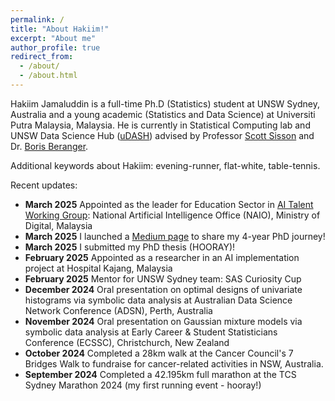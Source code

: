 ```yaml
---
permalink: /
title: "About Hakiim!"
excerpt: "About me"
author_profile: true
redirect_from: 
  - /about/
  - /about.html
---
```


Hakiim Jamaluddin is a full-time Ph.D (Statistics) student at UNSW Sydney, Australia and a young academic (Statistics and Data Science) at Universiti Putra Malaysia, Malaysia. He is currently in Statistical Computing lab and UNSW Data Science Hub ([uDASH](https://www.science.unsw.edu.au/engagement/data-science-hub)) advised by Professor [Scott Sisson](https://web.maths.unsw.edu.au/~scott/Welcome.html) and Dr. [Boris Beranger](https://www.borisberanger.com).


Additional keywords about Hakiim: evening-runner, flat-white, table-tennis.

Recent updates:
* <b>March 2025</b> Appointed as the leader for Education Sector in [AI Talent Working Group](https://ai.gov.my/media/news-details/14022025_PRESS_RELEASE_NAIO_ENGAGES_STAKEHOLDERS_TO_SHAPE_MALAYSIA%E2%80%99S_AI_LANDSCAPE.pdf): National Artificial Intelligence Office (NAIO), Ministry of Digital, Malaysia
* <b>March 2025</b> I launched a [Medium page](https://hakiimjamaluddin.medium.com/) to share my 4-year PhD journey!
* <b>March 2025</b> I submitted my PhD thesis (HOORAY)!
* <b>February 2025</b> Appointed as a researcher in an AI implementation project at Hospital Kajang, Malaysia
* <b>February 2025</b> Mentor for UNSW Sydney team: SAS Curiosity Cup
* <b>December 2024</b> Oral presentation on optimal designs of univariate histograms via symbolic data analysis at Australian Data Science Network Conference (ADSN), Perth, Australia
* <b>November 2024</b> Oral presentation on Gaussian mixture models via symbolic data analysis at Early Career & Student Statisticians Conference (ECSSC), Christchurch, New Zealand
* <b>October 2024</b> Completed a 28km walk at the Cancer Council's 7 Bridges Walk to fundraise for cancer-related activities in NSW, Australia.
* <b>September 2024</b> Completed a 42.195km full marathon at the TCS Sydney Marathon 2024 (my first running event - hooray!)
